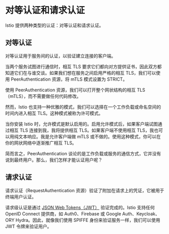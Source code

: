 # 对等认证和请求认证

Istio 提供两种类型的认证：对等认证和请求认证。

## 对等认证

对等认证用于服务间的认证，以验证建立连接的客户端。

当两个服务试图进行通信时，相互 TLS 要求它们都向对方提供证书，因此双方都知道它们在与谁交谈。如果我们想在服务之间启用严格的相互 TLS，我们可以使用 PeerAuthentication 资源，将 mTLS 模式设置为 STRICT。

使用 PeerAuthentication 资源，我们可以打开整个网状结构的相互 TLS（mTLS），而不需要做任何代码修改。

然而，Istio 也支持一种优雅的模式，我们可以选择在一个工作负载或命名空间的时间内进入相互 TLS。这种模式被称为许可模式。

当你安装 Istio 时，允许模式是默认启用的。启用允许模式后，如果客户端试图通过相互 TLS 连接到我，我将提供相互 TLS。如果客户端不使用相互 TLS，我也可以用纯文本响应。我是允许客户端做 mTLS 或不做的。使用这种模式，你可以在你的网状网络中逐渐推广相互 TLS。

简而言之，PeerAuthentication 谈论的是工作负载或服务的通信方式，它并没有说到最终用户。那么，我们怎样才能认证用户呢？

## 请求认证

请求认证（RequestAuthentication 资源）验证了附加在请求上的凭证，它被用于终端用户认证。

请求级认证是通过 [JSON Web Tokens（JWT）](https://jwt.io/) 验证完成的。Istio 支持任何 OpenID Connect 提供商，如 Auth0、Firebase 或 Google Auth、Keycloak、ORY Hydra。因此，就像我们使用 SPIFFE 身份来验证服务一样，我们可以使用 JWT 令牌来验证用户。